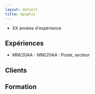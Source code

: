 ```yaml
---
layout: default
title: Apophis
---
```


- XX années d'expérience
## Expériences
- MM/20AA - MM/20AA : Poste, *secteur* 
## Clients
## Formation
